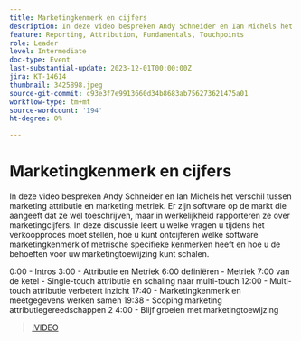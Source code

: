 ```yaml
---
title: Marketingkenmerk en cijfers
description: In deze video bespreken Andy Schneider en Ian Michels het verschil tussen marketing attributie en marketing metriek. Er zijn software op de markt die aangeeft dat ze wel toeschrijven, maar in werkelijkheid rapporteren ze over marketingcijfers. In deze discussie leert u welke vragen u tijdens het verkoopproces moet stellen, hoe u kunt ontcijferen welke software marketingkenmerk of metrische specifieke kenmerken heeft en hoe u de behoeften voor uw marketingtoewijzing kunt schalen.
feature: Reporting, Attribution, Fundamentals, Touchpoints
role: Leader
level: Intermediate
doc-type: Event
last-substantial-update: 2023-12-01T00:00:00Z
jira: KT-14614
thumbnail: 3425898.jpeg
source-git-commit: c93e3f7e9913660d34b8683ab756273621475a01
workflow-type: tm+mt
source-wordcount: '194'
ht-degree: 0%

---
```



# Marketingkenmerk en cijfers

In deze video bespreken Andy Schneider en Ian Michels het verschil tussen marketing attributie en marketing metriek. Er zijn software op de markt die aangeeft dat ze wel toeschrijven, maar in werkelijkheid rapporteren ze over marketingcijfers. In deze discussie leert u welke vragen u tijdens het verkoopproces moet stellen, hoe u kunt ontcijferen welke software marketingkenmerk of metrische specifieke kenmerken heeft en hoe u de behoeften voor uw marketingtoewijzing kunt schalen.

0:00 - Intros 3:00 - Attributie en Metriek 6:00 definiëren - Metriek 7:00 van de ketel - Single-touch attributie en schaling naar multi-touch 12:00 - Multi-touch attributie verbetert inzicht 17:40 - Marketingkenmerk en meetgegevens werken samen 19:38 - Scoping marketing attributiegereedschappen 2 4:00 - Blijf groeien met marketingtoewijzing

>[!VIDEO](https://video.tv.adobe.com/v/3425898/?learn=on)